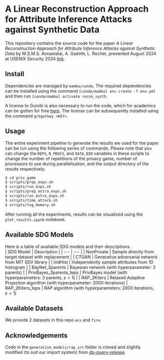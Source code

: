 # A Linear Reconstruction Approach for Attribute Inference Attacks against Synthetic Data

This repository contains the source code for the paper _A Linear Reconstruction Approach for Attribute Inference Attacks against Synthetic Data_ by M.S.M.S. Annamalai, A. Gadotti, L. Rocher, presented August 2024 at USENIX Security 2024 [link](https://arxiv.org/abs/2301.10053).

## Install
Dependencies are managed by `mamba/conda`. The required dependencies can be installed using the command `[conda/mamba] env create -f env.yml` and then run `[conda/mamba] activate recon_synth`.

A license to Gurobi is also necessary to run the code, which for academics can be gotten for free [here](https://www.gurobi.com/features/academic-named-user-license/). The license can be subsequently installed using the command `grbgetkey <KEY>`.

## Usage
The entire experiment pipeline to generate the results we used for the paper can be run using the following series of commands. Please note that you can change the `REPS`, `N_PROCS`, and `DATA_DIR` variables in these scripts to change the number of repetitions of the privacy game, number of processors to use during parallelization, and the output directory of the results respectively.

```bash
$ cd priv_game
$ scripts/prep_exps.sh
$ scripts/run_exps.sh
$ scripts/prep_extra_exps.sh
$ scripts/run_extra_exps.sh
$ scripts/time_attack.sh
$ scripts/log_memory.sh
```

After running all the experiments, results can be visualized using the `plot_results.ipynb` notebook.

## Available SDG Models
Here is a table of available SDG models and their descriptions.  
| SDG Model | Description |
| --- | --- |
| NonPrivate | Sample directly from target dataset with replacement |
| CTGAN | Generative adversarial network from MIT SDV library |
| IndHist | Independently sample attributes from 1D histogram |
| BayNet_3parents | Bayesian network (with hyperparameter: 3 parents) |
| PrivBayes_3parents_1eps | PrivBayes model (with hyperparameters: 3 parents, $\varepsilon = 1$) |
| RAP_2Kiters | Relaxed Adaptive Projection algorithm (with hyperparameter: 2000 iterations)
| RAP_2Kiters_1eps | RAP algorithm (with hyperparameters: 2000 iterations, $\varepsilon = 1$)

## Available Datasets
We provide 2 datasets in this repo `acs` and `fire`.

## Acknowledgements

Code in the `generative_models/rap_src` folder is cloned and slightly modified (to suit our import system) from [dp-query-release](https://github.com/terranceliu/dp-query-release).
